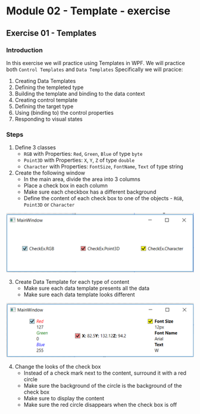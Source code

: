 # Module 02 - Template - exercise

## Exercise 01 - Templates
### Introduction
In this exercise we will practice using Templates in WPF. We will practice both `Control Templates` and `Data Templates` Specifically we will pracice:
1. Creating Data Templates
2. Defining the templeted type
3. Building the template and binding to the data context
4. Creating control template
5. Defining the target type
6. Using (binding to) the control properties
7. Responding to visual states

### Steps
1. Define 3 classes
    * `RGB` with Properties: `Red`, `Green`, `Blue` of type `byte`
    * `Point3D` with Properties: `X`, `Y`, `Z` of type `double`
    * `Character` with Properties: `FontSize`, `FontName`, `Text` of type string
2. Create the following window
    * In the main area, divide the area into 3 columns
    * Place a check box in each column
    * Make sure each checkbox has a different background
    * Define the content of each check box to one of the objects - `RGB`, `Point3D` or `Character`

![Screenshot 1](./images/Screenshot-1.png)

3. Create Data Template for each type of content
    * Make sure each data template presents all the data
    * Make sure each data template looks different

![Screenshot 2](./images/Screenshot-2.png)

4. Change the looks of the check box
    * Instead of a check mark next to the content, surround it with a red circle
    * Make sure the background of the circle is the background of the check box
    * Make sure to display the content
    * Make sure the red circle disappears when the check box is off
